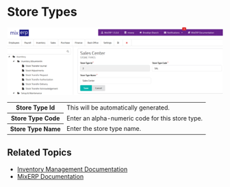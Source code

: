 # Store Types

![Store Types](images/store-types.png)

<table class="ui padded compact attached small blue table">
    <tr>
        <th>
            Store Type Id
        </th>
        <td>
            This will be automatically generated.
        </td>
    </tr>
    <tr>
        <th>
            Store Type Code
        </th>
        <td>
            Enter an alpha-numeric code for this store type.
        </td>
    </tr>
    <tr>
        <th>
            Store Type Name
        </th>
        <td>
            Enter the store type name.
        </td>
    </tr>
</table>

## Related Topics
* [Inventory Management Documentation](index.md)
* [MixERP Documentation](../index.md)
